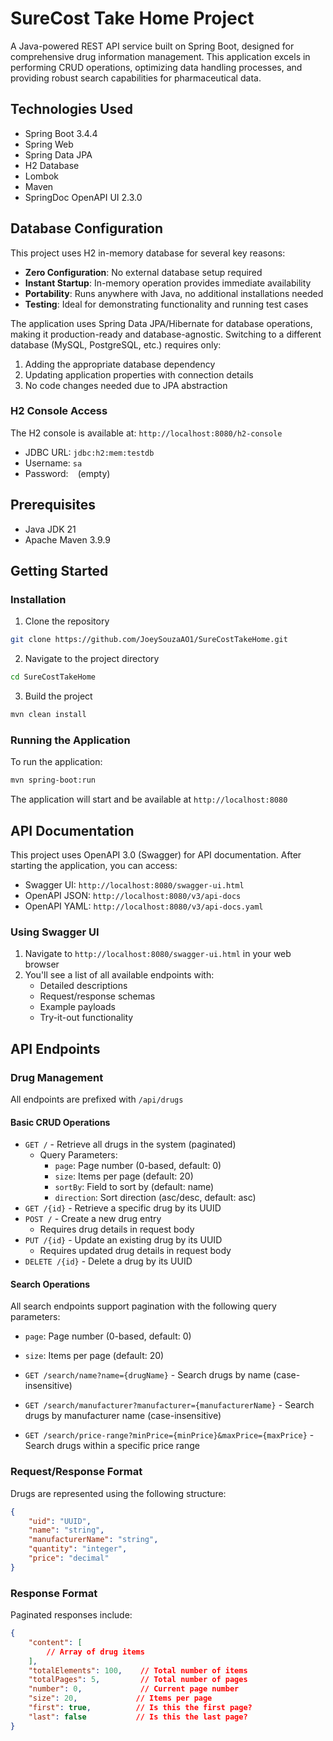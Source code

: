 # SureCost Take Home Project

A Java-powered REST API service built on Spring Boot, designed for comprehensive drug information management. This application excels in performing CRUD operations, optimizing data handling processes, and providing robust search capabilities for pharmaceutical data.

## Technologies Used

- Spring Boot 3.4.4
- Spring Web
- Spring Data JPA
- H2 Database
- Lombok
- Maven
- SpringDoc OpenAPI UI 2.3.0


## Database Configuration

This project uses H2 in-memory database for several key reasons:
- **Zero Configuration**: No external database setup required
- **Instant Startup**: In-memory operation provides immediate availability
- **Portability**: Runs anywhere with Java, no additional installations needed
- **Testing**: Ideal for demonstrating functionality and running test cases

The application uses Spring Data JPA/Hibernate for database operations, making it production-ready and database-agnostic. Switching to a different database (MySQL, PostgreSQL, etc.) requires only:
1. Adding the appropriate database dependency
2. Updating application properties with connection details
3. No code changes needed due to JPA abstraction

### H2 Console Access
The H2 console is available at: `http://localhost:8080/h2-console`
- JDBC URL: `jdbc:h2:mem:testdb`
- Username: `sa`
- Password: ` ` (empty)

## Prerequisites

- Java JDK 21
- Apache Maven 3.9.9

## Getting Started

### Installation

1. Clone the repository
```bash
git clone https://github.com/JoeySouzaAO1/SureCostTakeHome.git
```

2. Navigate to the project directory
```bash
cd SureCostTakeHome
```

3. Build the project
```bash
mvn clean install
```

### Running the Application

To run the application:
```bash
mvn spring-boot:run
```

The application will start and be available at `http://localhost:8080`

## API Documentation

This project uses OpenAPI 3.0 (Swagger) for API documentation. After starting the application, you can access:

- Swagger UI: `http://localhost:8080/swagger-ui.html`
- OpenAPI JSON: `http://localhost:8080/v3/api-docs`
- OpenAPI YAML: `http://localhost:8080/v3/api-docs.yaml`

### Using Swagger UI

1. Navigate to `http://localhost:8080/swagger-ui.html` in your web browser
2. You'll see a list of all available endpoints with:
   - Detailed descriptions
   - Request/response schemas
   - Example payloads
   - Try-it-out functionality

## API Endpoints

### Drug Management
All endpoints are prefixed with `/api/drugs`

#### Basic CRUD Operations
- `GET /` - Retrieve all drugs in the system (paginated)
  - Query Parameters:
    - `page`: Page number (0-based, default: 0)
    - `size`: Items per page (default: 20)
    - `sortBy`: Field to sort by (default: name)
    - `direction`: Sort direction (asc/desc, default: asc)
- `GET /{id}` - Retrieve a specific drug by its UUID
- `POST /` - Create a new drug entry
  - Requires drug details in request body
- `PUT /{id}` - Update an existing drug by its UUID
  - Requires updated drug details in request body
- `DELETE /{id}` - Delete a drug by its UUID

#### Search Operations
All search endpoints support pagination with the following query parameters:
- `page`: Page number (0-based, default: 0)
- `size`: Items per page (default: 20)

- `GET /search/name?name={drugName}` - Search drugs by name (case-insensitive)
- `GET /search/manufacturer?manufacturer={manufacturerName}` - Search drugs by manufacturer name (case-insensitive)
- `GET /search/price-range?minPrice={minPrice}&maxPrice={maxPrice}` - Search drugs within a specific price range

### Request/Response Format
Drugs are represented using the following structure:
```json
{
    "uid": "UUID",
    "name": "string",
    "manufacturerName": "string",
    "quantity": "integer",
    "price": "decimal"
}
```

### Response Format
Paginated responses include:
```json
{
    "content": [
        // Array of drug items
    ],
    "totalElements": 100,    // Total number of items
    "totalPages": 5,         // Total number of pages
    "number": 0,             // Current page number
    "size": 20,             // Items per page
    "first": true,          // Is this the first page?
    "last": false           // Is this the last page?
}
```